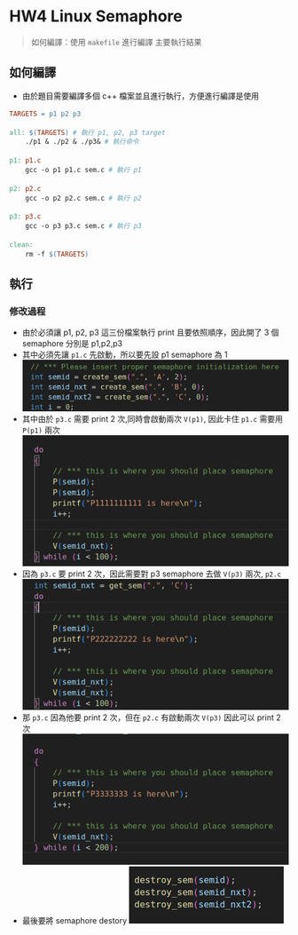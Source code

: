 # HW4 Linux Semaphore
> 如何編譯：使用 `makefile` 進行編譯
> 主要執行結果

## 如何編譯 
* 由於題目需要編譯多個 c++ 檔案並且進行執行，方便進行編譯是使用
```makefile
TARGETS = p1 p2 p3 

all: $(TARGETS) # 執行 p1, p2, p3 target 
	./p1 & ./p2 & ./p3& # 執行命令

p1: p1.c
	gcc -o p1 p1.c sem.c # 執行 p1

p2: p2.c
	gcc -o p2 p2.c sem.c # 執行 p2

p3: p3.c
	gcc -o p3 p3.c sem.c # 執行 p3

clean: 
	rm -f $(TARGETS)
```

## 執行
### 修改過程
* 由於必須讓 p1, p2, p3 這三份檔案執行 print 且要依照順序，因此開了 3 個 semaphore 分別是 p1,p2,p3
* 其中必須先讓 `p1.c` 先啟動，所以要先設 p1 semaphore 為 1
![alt text](image.png)
* 其中由於 `p3.c` 需要 print 2 次,同時會啟動兩次 `V(p1)`, 因此卡住 `p1.c` 需要用 `P(p1)` 兩次
![alt text](image-1.png) 
* 因為 `p3.c` 要 print 2 次，因此需要對 p3 semaphore 去做 `V(p3)` 兩次, `p2.c`
![alt text](image-2.png)
* 那 `p3.c` 因為他要 print 2 次，但在 `p2.c` 有啟動兩次 `V(p3)` 因此可以 print 2 次
![alt text](image-3.png)
* 最後要將 semaphore destory 
![alt text](image-4.png)
